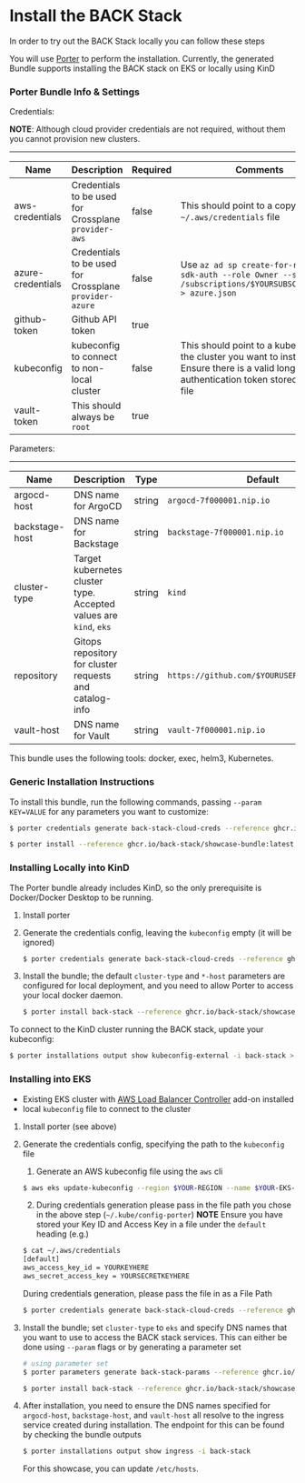 # Install the BACK Stack

In order to try out the BACK Stack locally you can follow these steps

You will use [Porter][getporter] to perform the installation. Currently, the generated Bundle supports installing the BACK stack on EKS or locally using KinD

### Porter Bundle Info & Settings

Credentials:

**NOTE**: Although cloud provider credentials are not required, without them you cannot provision new clusters.

---

| Name              | Description                                            | Required | Comments                                           |
| ----------------- | ------------------------------------------------------ | -------- | -------------------------------------------------- |
| aws-credentials   | Credentials to be used for Crossplane `provider-aws`   | false    | This should point to a copy of your `~/.aws/credentials` file |
| azure-credentials | Credentials to be used for Crossplane `provider-azure` | false    | Use `az ad sp create-for-rbac --sdk-auth --role Owner --scopes /subscriptions/$YOURSUBSCRIPTIONID > azure.json` |
| github-token      | Github API token                                       | true     |                                                    |
| kubeconfig        | kubeconfig to connect to non-local cluster             | false    | This should point to a kubeconfig for the cluster you want to install to. Ensure there is a valid long term authentication token stored in the file |
| vault-token       | This should always be `root`                           | true     |                                                    |

Parameters:

---

| Name           | Description                                                       | Type   | Default                                  | Required | Comments |
| -------------- | ----------------------------------------------------------------- | ------ | ---------------------------------------- | -------- | -------- |
| argocd-host    | DNS name for ArgoCD                                               | string | `argocd-7f000001.nip.io`                 | false    |          |
| backstage-host | DNS name for Backstage                                            | string | `backstage-7f000001.nip.io`              | false    |          |
| cluster-type   | Target kubernetes cluster type. Accepted values are `kind`, `eks` | string | `kind`                                   | true     |          |
| repository     | Gitops repository for cluster requests and catalog-info           | string | `https://github.com/$YOURUSERNAME/showcase` | true     |          |
| vault-host     | DNS name for Vault                                                | string | `vault-7f000001.nip.io`                  | false    |          |

This bundle uses the following tools: docker, exec, helm3, Kubernetes.

### Generic Installation Instructions

To install this bundle, run the following commands, passing `--param KEY=VALUE` for any parameters you want to customize:

```sh
$ porter credentials generate back-stack-cloud-creds --reference ghcr.io/back-stack/showcase-bundle:latest
```

```sh
$ porter install --reference ghcr.io/back-stack/showcase-bundle:latest --credential-set back-stack-cloud-creds --param repository=https://github.com/USER/REPO
```

### Installing Locally into KinD

The Porter bundle already includes KinD, so the only prerequisite is Docker/Docker Desktop to be running.

1.  Install porter
2.  Generate the credentials config, leaving the `kubeconfig` empty (it will be ignored)

    ```sh
    $ porter credentials generate back-stack-cloud-creds --reference ghcr.io/back-stack/showcase-bundle:latest
    ```

3.  Install the bundle; the default `cluster-type` and `*-host` parameters are configured for local deployment, and you need to allow Porter to access your local docker daemon.

    ```sh
    $ porter install back-stack --reference ghcr.io/back-stack/showcase-bundle:latest --credential-set back-stack-cloud-creds --param repository=https://github.com/USER/REPO --allow-docker-host-access
    ```

To connect to the KinD cluster running the BACK stack, update your kubeconfig:

```sh
$ porter installations output show kubeconfig-external -i back-stack > ~/.kube/config
```

### Installing into EKS

-  Existing EKS cluster with [AWS Load Balancer Controller][alb-controller] add-on installed
-  local `kubeconfig` file to connect to the cluster

1.  Install porter (see above)
2.  Generate the credentials config, specifying the path to the `kubeconfig` file
    1.  Generate an AWS kubeconfig file using the `aws` cli

    ```sh
    $ aws eks update-kubeconfig --region $YOUR-REGION --name $YOUR-EKS-CLUSTER --kubeconfig ~/.kube/config-porter
    ```

    2. During credentials generation please pass in the file path you chose in the above step (`~/.kube/config-porter`)
    **NOTE** Ensure you have stored your Key ID and Access Key in a file under the `default` heading (e.g.)

    ```sh
    $ cat ~/.aws/credentials
    [default]
    aws_access_key_id = YOURKEYHERE
    aws_secret_access_key = YOURSECRETKEYHERE
    ```
    During credentials generation, please pass the file in as a File Path

    ```sh
    $ porter credentials generate back-stack-cloud-creds --reference ghcr.io/back-stack/showcase-bundle:latest
    ```

3.  Install the bundle; set `cluster-type` to `eks` and specify DNS names that you want to use to access the BACK stack services. This can either be done using `--param` flags or by generating a parameter set

    ```sh
    # using parameter set
    $ porter parameters generate back-stack-params --reference ghcr.io/back-stack/showcase-bundle:latest

    $ porter install back-stack --reference ghcr.io/back-stack/showcase-bundle:latest --credential-set back-stack-cloud-creds --parameter-set back-stack-params
    ```

4.  After installation, you need to ensure the DNS names specified for `argocd-host`, `backstage-host`, and `vault-host` all resolve to the ingress service created during installation. The endpoint for this can be found by checking the bundle outputs

    ```sh
    $ porter installations output show ingress -i back-stack
    ```

    For this showcase, you can update `/etc/hosts`.

[getporter]: https://getporter.org
[alb-controller]: https://docs.aws.amazon.com/eks/latest/userguide/aws-load-balancer-controller.html

